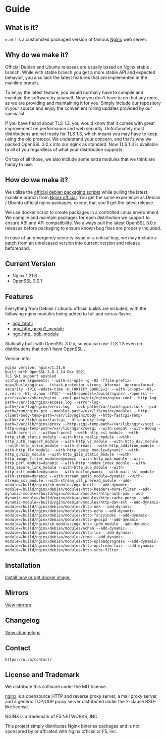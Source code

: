 # Guide

## What is it?

`n.wtf` is a customized packaged version of famous [Nginx](https://nginx.org/) web server.

## Why do we make it?

Official Debian and Ubuntu releases are usually based on Nginx stable branch. While with stable branch you get a more stable API and expected behavior, you also lack the latest features that are implemented in the mainline branch.

To enjoy the latest feature, you would normally have to compile and maintain the software by yourself. Now you don't have to do that any more, as we are providing and maintaining it for you. Simply include our repository in your source and enjoy the convenient rolling updates provided by our specialist.

If you have heard about TLS 1.3, you would know that it comes with great improvement on performance and web security. Unfortunately most distributions are not ready for TLS 1.3, which means you may have to keep using the old protocol. We understand your concern, and that's why we packed OpenSSL 3.0.x into our nginx as standard. Now TLS 1.3 is available to all of you regardless of what your distribution supports.

On top of all those, we also include some extra modules that we think are handy to use.

## How do we make it?

We utilize the [official debian packaging scripts](https://salsa.debian.org/nginx-team/nginx) while pulling the latest mainline branch from [Nginx official](http://nginx.org/en/download.html). You get the same experience as Debian / Ubuntu official nginx packages, except that you'll get the latest release.

We use docker script to create packages in a controlled Linux environment. We compile and maintain packages for each distribution we support to ensure ABI and API compatibility. We always pull the latest OpenSSL 3.0.x releases before packaging to ensure known bug fixes are properly included.

In case of an emergency security issue or a critical bug, we may include a patch from an unreleased version into current version and release beforehand.

## Current Version

- Nginx 1.21.6
- OpenSSL 3.0.1

## Features

Everything from Debian / Ubuntu official builds are included, with the following nginx modules being added to full and extras flavor:

* [ngx_brotli](https://github.com/google/ngx_brotli)
* [ngx_http_geoip2_module](https://github.com/leev/ngx_http_geoip2_module)
* [ngx_http_ipdb_module](https://github.com/vislee/ngx_http_ipdb_module)

Statically built with OpenSSL 3.0.x, so you can use TLS 1.3 even on distributions that don't have OpenSSL .

Version info:

```bash:no-line-numbers{1,2}
nginx version: nginx/1.21.6
built with OpenSSL 3.0.1 14 Dec 2021
TLS SNI support enabled
configure arguments: --with-cc-opt='-g -O2 -ffile-prefix-map=/build/nginx=. -fstack-protector-strong -Wformat -Werror=format-security -fPIC -Wdate-time -D_FORTIFY_SOURCE=2' --with-ld-opt='-Wl,-z,relro -Wl,-z,now -fPIC' --with-openssl=/build/nginx/../openssl --prefix=/usr/share/nginx --conf-path=/etc/nginx/nginx.conf --http-log-path=/var/log/nginx/access.log --error-log-path=/var/log/nginx/error.log --lock-path=/var/lock/nginx.lock --pid-path=/run/nginx.pid --modules-path=/usr/lib/nginx/modules --http-client-body-temp-path=/var/lib/nginx/body --http-fastcgi-temp-path=/var/lib/nginx/fastcgi --http-proxy-temp-path=/var/lib/nginx/proxy --http-scgi-temp-path=/var/lib/nginx/scgi --http-uwsgi-temp-path=/var/lib/nginx/uwsgi --with-compat --with-debug --with-pcre-jit --without-pcre2 --with-http_ssl_module --with-http_stub_status_module --with-http_realip_module --with-http_auth_request_module --with-http_v2_module --with-http_dav_module --with-http_slice_module --with-threads --with-http_addition_module --with-http_flv_module --with-http_geoip_module=dynamic --with-http_gunzip_module --with-http_gzip_static_module --with-http_image_filter_module=dynamic --with-http_mp4_module --with-http_perl_module=dynamic --with-http_random_index_module --with-http_secure_link_module --with-http_sub_module --with-http_xslt_module=dynamic --with-mail=dynamic --with-mail_ssl_module --with-stream=dynamic --with-stream_geoip_module=dynamic --with-stream_ssl_module --with-stream_ssl_preread_module --add-module=/build/nginx/sb-modules/ngx_brotli --add-dynamic-module=/build/nginx/debian/modules/http-headers-more-filter --add-dynamic-module=/build/nginx/debian/modules/http-auth-pam --add-dynamic-module=/build/nginx/debian/modules/http-cache-purge --add-dynamic-module=/build/nginx/debian/modules/http-dav-ext --add-dynamic-module=/build/nginx/debian/modules/http-ndk --add-dynamic-module=/build/nginx/debian/modules/http-echo --add-dynamic-module=/build/nginx/debian/modules/http-fancyindex --add-dynamic-module=/build/nginx/debian/modules/http-geoip2 --add-dynamic-module=/build/nginx/sb-modules/ngx_http_ipdb_module --add-dynamic-module=/build/nginx/debian/modules/nchan --add-dynamic-module=/build/nginx/debian/modules/http-lua --add-dynamic-module=/build/nginx/debian/modules/rtmp --add-dynamic-module=/build/nginx/debian/modules/http-uploadprogress --add-dynamic-module=/build/nginx/debian/modules/http-upstream-fair --add-dynamic-module=/build/nginx/debian/modules/http-subs-filter
```

## Installation

[Install now or get docker image.](install.md)

## Mirrors

[View mirrors](mirrors.md)

## Changelog

[View changelogs](changelog.md)

## Contact

```text:no-line-numbers
https://u.sb/contact/
```

## License and Trademark

We distribute this software under the MIT license.

[nginx](http://nginx.org/en/) is a opensource HTTP and reverse proxy server, a mail proxy server, and a generic TCP/UDP proxy server distributed under the 2-clause BSD-like license. 

NGINX is a trademark of F5 NETWORKS, INC. 

This project simply distributes Nginx binaries packages and is not sponsored by or affiliated with Nginx official or F5, Inc.